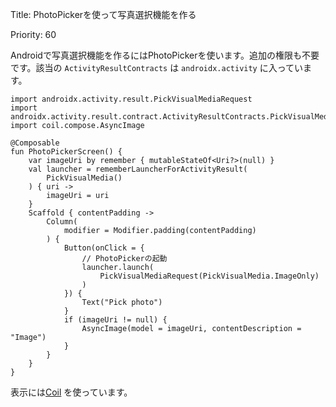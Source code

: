 Title: PhotoPickerを使って写真選択機能を作る

Priority: 60

Androidで写真選択機能を作るにはPhotoPickerを使います。追加の権限も不要です。該当の `ActivityResultContracts` は `androidx.activity` に入っています。

```
import androidx.activity.result.PickVisualMediaRequest
import androidx.activity.result.contract.ActivityResultContracts.PickVisualMedia
import coil.compose.AsyncImage

@Composable
fun PhotoPickerScreen() {
    var imageUri by remember { mutableStateOf<Uri?>(null) }
    val launcher = rememberLauncherForActivityResult(
        PickVisualMedia()
    ) { uri ->
        imageUri = uri
    }
    Scaffold { contentPadding ->
        Column(
            modifier = Modifier.padding(contentPadding)
        ) {
            Button(onClick = {
                // PhotoPickerの起動
                launcher.launch(
                    PickVisualMediaRequest(PickVisualMedia.ImageOnly)
                )
            }) {
                Text("Pick photo")
            }
            if (imageUri != null) {
                AsyncImage(model = imageUri, contentDescription = "Image")
            }
        }
    }
}
```

表示には[Coil](https://coil-kt.github.io/coil/README-ja/) を使っています。
